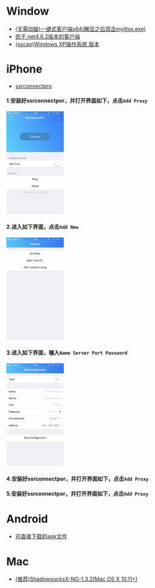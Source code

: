 # Window
* [(无需动脑)一键式客户端x64(解压之后双击mylitss.exe)](https://yadi.sk/d/Qp3RnmT-3MPeeH)
* [低于.net4.6.2版本的客户端](https://yadi.sk/d/4Nu_6bNy3MPh9S)
* [(sscap)Windows XP操作系统 版本](https://yadi.sk/d/8bF3LDG43MPcxv)
# iPhone
* [ssrconnectpro](https://itunes.apple.com/cn/app/ssrconnectpro/id1272045249?mt=8)

#### 1.安装好ssrconnectpor，并打开界面如下，点击```Add Proxy```

<img src="/imgs/webwxgetmsgimg.jpg" width="30%">

#### 2.进入如下界面，点击```Add New```

<img src="/imgs/webwxgetmsgimg2.jpg" width="30%">

#### 3.进入如下界面，输入```Name Server Port Password```

<img src="/imgs/webwxgetmsgimg (2).jpg" width="30%">

#### 4.安装好ssrconnectpor，并打开界面如下，点击```Add Proxy```
#### 5.安装好ssrconnectpor，并打开界面如下，点击```Add Proxy```

# Android
* [可直接下载的apk文件](https://yadi.sk/d/QW7vUcNu3MPh9K)
# Mac
* [(推荐)ShadowsocksX-NG-1.3.2(Mac OS X 10.11+)](https://yadi.sk/d/3-Kd-MFI3MPhFB)
